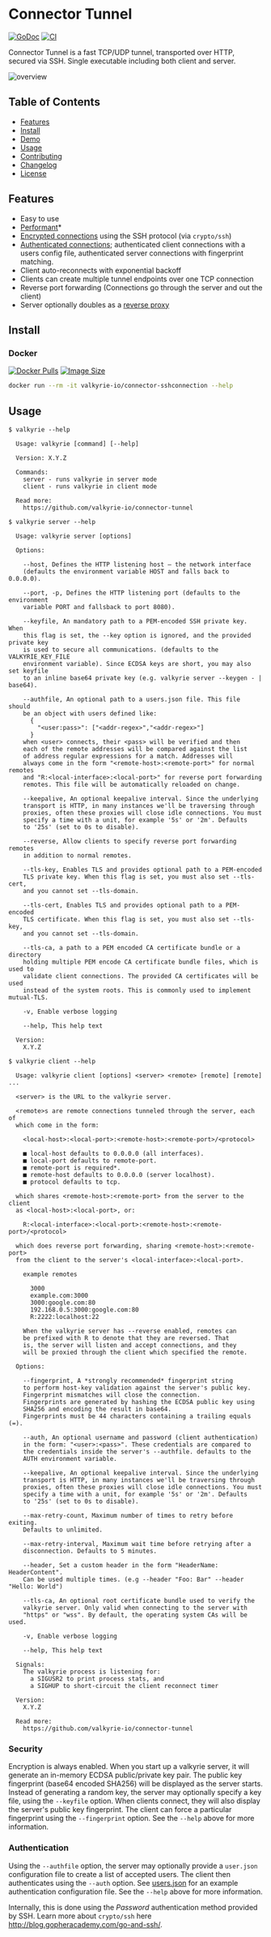 # Connector Tunnel

[![GoDoc](https://godoc.org/github.com/valkyrie-io/connector-tunnel?status.svg)](https://godoc.org/github.com/valkyrie-io/connector-tunnel) [![CI](https://github.com/valkyrie-io/connector-tunnel/workflows/CI/badge.svg)](https://github.com/valkyrie-io/connector-tunnel/actions?workflow=CI)

Connector Tunnel is a fast TCP/UDP tunnel, transported over HTTP, secured via SSH. Single executable including both client and server.

![overview](https://docs.google.com/drawings/d/1p53VWxzGNfy8rjr-mW8pvisJmhkoLl82vAgctO_6f1w/pub?w=960&h=720)

## Table of Contents

- [Features](#features)
- [Install](#install)
- [Demo](#demo)
- [Usage](#usage)
- [Contributing](#contributing)
- [Changelog](#changelog)
- [License](#license)

## Features

- Easy to use
- [Performant](./test/bench/perf.md)\*
- [Encrypted connections](#security) using the SSH protocol (via `crypto/ssh`)
- [Authenticated connections](#authentication); authenticated client connections with a users config file, authenticated server connections with fingerprint matching.
- Client auto-reconnects with exponential backoff
- Clients can create multiple tunnel endpoints over one TCP connection
- Reverse port forwarding (Connections go through the server and out the client)
- Server optionally doubles as a [reverse proxy](http://golang.org/pkg/net/http/httputil/#NewSingleHostReverseProxy)

## Install

### Docker

[![Docker Pulls](https://img.shields.io/docker/pulls/valkyrie-io/connector-tunnel.svg)](https://hub.docker.com/r/valkyrie-io/connector-tunnel/) [![Image Size](https://img.shields.io/docker/image-size/valkyrie-io/connector-tunnel/latest)](https://microbadger.com/images/valkyrie-io/connector-tunnel)

```sh
docker run --rm -it valkyrie-io/connector-sshconnection --help
```

## Usage

<!-- render these help texts by hand,
  or use https://github.com/jpillora/md-tmpl
    with $ md-tmpl -w README.md -->

<!--tmpl,code=plain:echo "$ valkyrie --help" && go run main.go --help | sed 's#0.0.0-src (go1\..*)#X.Y.Z#' -->
``` plain 
$ valkyrie --help

  Usage: valkyrie [command] [--help]

  Version: X.Y.Z

  Commands:
    server - runs valkyrie in server mode
    client - runs valkyrie in client mode

  Read more:
    https://github.com/valkyrie-io/connector-tunnel

```
<!--/tmpl-->


<!--tmpl,code=plain:echo "$ valkyrie server --help" && go run main.go server --help | cat | sed 's#0.0.0-src (go1\..*)#X.Y.Z#' -->
``` plain 
$ valkyrie server --help

  Usage: valkyrie server [options]

  Options:

    --host, Defines the HTTP listening host – the network interface
    (defaults the environment variable HOST and falls back to 0.0.0.0).

    --port, -p, Defines the HTTP listening port (defaults to the environment
    variable PORT and fallsback to port 8080).

    --keyfile, An mandatory path to a PEM-encoded SSH private key. When
    this flag is set, the --key option is ignored, and the provided private key
    is used to secure all communications. (defaults to the VALKYRIE_KEY_FILE
    environment variable). Since ECDSA keys are short, you may also set keyfile
    to an inline base64 private key (e.g. valkyrie server --keygen - | base64).

    --authfile, An optional path to a users.json file. This file should
    be an object with users defined like:
      {
        "<user:pass>": ["<addr-regex>","<addr-regex>"]
      }
    when <user> connects, their <pass> will be verified and then
    each of the remote addresses will be compared against the list
    of address regular expressions for a match. Addresses will
    always come in the form "<remote-host>:<remote-port>" for normal remotes
    and "R:<local-interface>:<local-port>" for reverse port forwarding
    remotes. This file will be automatically reloaded on change.

    --keepalive, An optional keepalive interval. Since the underlying
    transport is HTTP, in many instances we'll be traversing through
    proxies, often these proxies will close idle connections. You must
    specify a time with a unit, for example '5s' or '2m'. Defaults
    to '25s' (set to 0s to disable).

    --reverse, Allow clients to specify reverse port forwarding remotes
    in addition to normal remotes.

    --tls-key, Enables TLS and provides optional path to a PEM-encoded
    TLS private key. When this flag is set, you must also set --tls-cert,
    and you cannot set --tls-domain.

    --tls-cert, Enables TLS and provides optional path to a PEM-encoded
    TLS certificate. When this flag is set, you must also set --tls-key,
    and you cannot set --tls-domain.

    --tls-ca, a path to a PEM encoded CA certificate bundle or a directory
    holding multiple PEM encode CA certificate bundle files, which is used to 
    validate client connections. The provided CA certificates will be used 
    instead of the system roots. This is commonly used to implement mutual-TLS. 

    -v, Enable verbose logging

    --help, This help text

  Version:
    X.Y.Z
```
<!--/tmpl-->


<!--tmpl,code=plain:echo "$ valkyrie client --help" && go run main.go client --help | sed 's#0.0.0-src (go1\..*)#X.Y.Z#' -->
``` plain 
$ valkyrie client --help

  Usage: valkyrie client [options] <server> <remote> [remote] [remote] ...

  <server> is the URL to the valkyrie server.

  <remote>s are remote connections tunneled through the server, each of
  which come in the form:

    <local-host>:<local-port>:<remote-host>:<remote-port>/<protocol>

    ■ local-host defaults to 0.0.0.0 (all interfaces).
    ■ local-port defaults to remote-port.
    ■ remote-port is required*.
    ■ remote-host defaults to 0.0.0.0 (server localhost).
    ■ protocol defaults to tcp.

  which shares <remote-host>:<remote-port> from the server to the client
  as <local-host>:<local-port>, or:

    R:<local-interface>:<local-port>:<remote-host>:<remote-port>/<protocol>

  which does reverse port forwarding, sharing <remote-host>:<remote-port>
  from the client to the server's <local-interface>:<local-port>.

    example remotes

      3000
      example.com:3000
      3000:google.com:80
      192.168.0.5:3000:google.com:80
      R:2222:localhost:22

    When the valkyrie server has --reverse enabled, remotes can
    be prefixed with R to denote that they are reversed. That
    is, the server will listen and accept connections, and they
    will be proxied through the client which specified the remote.

  Options:

    --fingerprint, A *strongly recommended* fingerprint string
    to perform host-key validation against the server's public key.
	Fingerprint mismatches will close the connection.
	Fingerprints are generated by hashing the ECDSA public key using
	SHA256 and encoding the result in base64.
	Fingerprints must be 44 characters containing a trailing equals (=).

    --auth, An optional username and password (client authentication)
    in the form: "<user>:<pass>". These credentials are compared to
    the credentials inside the server's --authfile. defaults to the
    AUTH environment variable.

    --keepalive, An optional keepalive interval. Since the underlying
    transport is HTTP, in many instances we'll be traversing through
    proxies, often these proxies will close idle connections. You must
    specify a time with a unit, for example '5s' or '2m'. Defaults
    to '25s' (set to 0s to disable).

    --max-retry-count, Maximum number of times to retry before exiting.
    Defaults to unlimited.

    --max-retry-interval, Maximum wait time before retrying after a
    disconnection. Defaults to 5 minutes.

    --header, Set a custom header in the form "HeaderName: HeaderContent".
    Can be used multiple times. (e.g --header "Foo: Bar" --header "Hello: World")

    --tls-ca, An optional root certificate bundle used to verify the
    valkyrie server. Only valid when connecting to the server with
    "https" or "wss". By default, the operating system CAs will be used.

    -v, Enable verbose logging

    --help, This help text

  Signals:
    The valkyrie process is listening for:
      a SIGUSR2 to print process stats, and
      a SIGHUP to short-circuit the client reconnect timer

  Version:
    X.Y.Z

  Read more:
    https://github.com/valkyrie-io/connector-tunnel

```
<!--/tmpl-->

### Security

Encryption is always enabled. When you start up a valkyrie server, it will generate an in-memory ECDSA public/private key pair. The public key fingerprint (base64 encoded SHA256) will be displayed as the server starts. Instead of generating a random key, the server may optionally specify a key file, using the `--keyfile` option. When clients connect, they will also display the server's public key fingerprint. The client can force a particular fingerprint using the `--fingerprint` option. See the `--help` above for more information.

### Authentication

Using the `--authfile` option, the server may optionally provide a `user.json` configuration file to create a list of accepted users. The client then authenticates using the `--auth` option. See [users.json](example/users.json) for an example authentication configuration file. See the `--help` above for more information.

Internally, this is done using the _Password_ authentication method provided by SSH. Learn more about `crypto/ssh` here http://blog.gopheracademy.com/go-and-ssh/.